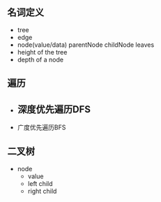 ## 名词定义
- tree
- edge
- node(value/data) parentNode childNode leaves
- height of the tree
- depth of a node

## 遍历
- 深度优先遍历DFS
  - 
- 广度优先遍历BFS

## 二叉树
- node
  - value
  - left child
  - right child
